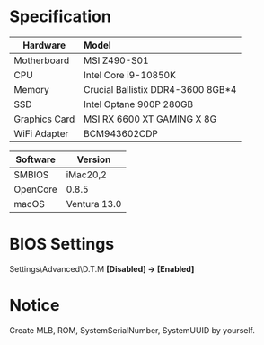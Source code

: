 # Specification

| Hardware      | Model                             |
| ------------- | :-------------------------------- |
| Motherboard   | MSI Z490-S01                      |
| CPU           | Intel Core i9-10850K              |
| Memory        | Crucial Ballistix DDR4-3600 8GB*4 |
| SSD           | Intel Optane 900P 280GB           |
| Graphics Card | MSI RX 6600 XT GAMING X 8G        |
| WiFi Adapter  | BCM943602CDP                      |

| Software | Version      |
| -------- | ------------ |
| SMBIOS   | iMac20,2     |
| OpenCore | 0.8.5        |
| macOS    | Ventura 13.0 |

# BIOS Settings

Settings\Advanced\D.T.M **[Disabled] -> [Enabled]**

# Notice

Create MLB, ROM, SystemSerialNumber, SystemUUID by yourself.
